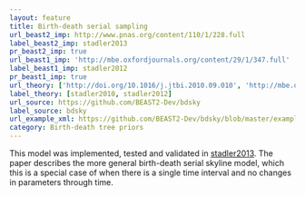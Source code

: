 ```yaml
---
layout: feature
title: Birth-death serial sampling
url_beast2_imp: http://www.pnas.org/content/110/1/228.full
label_beast2_imp: stadler2013
pr_beast2_imp: true
url_beast1_imp: 'http://mbe.oxfordjournals.org/content/29/1/347.full'
label_beast1_imp: stadler2012
pr_beast1_imp: true
url_theory: ['http://doi.org/10.1016/j.jtbi.2010.09.010', 'http://mbe.oxfordjournals.org/content/29/1/347.full']
label_theory: [stadler2010, stadler2012]
url_source: https://github.com/BEAST2-Dev/bdsky
label_source: bdsky
url_example_xml: https://github.com/BEAST2-Dev/bdsky/blob/master/examples/BDSKY_sequential.xml
category: Birth-death tree priors
---
```

This model was implemented, tested and validated in [stadler2013](http://www.pnas.org/content/110/1/228.full). 
The paper describes the more general birth-death serial skyline model, 
which this is a special case of when there is a single time interval and no changes in parameters through time.